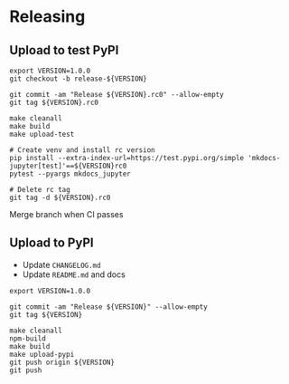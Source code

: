 # Releasing

## Upload to test PyPI

```
export VERSION=1.0.0
git checkout -b release-${VERSION}

git commit -am "Release ${VERSION}.rc0" --allow-empty
git tag ${VERSION}.rc0

make cleanall
make build
make upload-test

# Create venv and install rc version
pip install --extra-index-url=https://test.pypi.org/simple 'mkdocs-jupyter[test]'==${VERSION}rc0
pytest --pyargs mkdocs_jupyter

# Delete rc tag
git tag -d ${VERSION}.rc0
```

Merge branch when CI passes

## Upload to PyPI

-   Update `CHANGELOG.md`
-   Update `README.md` and docs

```
export VERSION=1.0.0

git commit -am "Release ${VERSION}" --allow-empty
git tag ${VERSION}

make cleanall
npm-build
make build
make upload-pypi
git push origin ${VERSION}
git push
```
